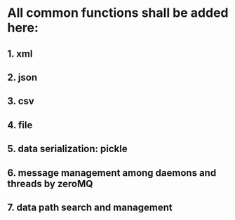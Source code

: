 # All common functions shall be added here:
## 1. xml
## 2. json
## 3. csv
## 4. file
## 5. data serialization: pickle
## 6. message management among daemons and threads by zeroMQ
## 7. data path search and management
